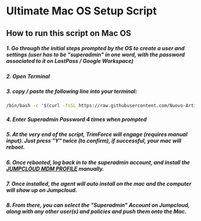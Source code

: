 # Ultimate Mac OS Setup Script

## How to run this script on Mac OS

##### 1. Go through the initial steps prompted by the OS to create a user and settings (user has to be "superadmin" in one word, with the password associated to it on LastPass / Google Workspace)

##### 2. Open Terminal

##### 3. copy / paste the following line into your terminal:

```sh
/bin/bash -c "$(curl -fsSL https://raw.githubusercontent.com/Nuovo-Artistic-Studios/MacOS-Setup-Script/main/macos.sh)"
```

##### 4. Enter Superadmin Password 4 times when prompted

##### 5. At the very end of the script, TrimForce will engage (requires manual input). Just press "Y" twice (to confirm), if successful, your mac will reboot.

##### 6. Once rebooted, log back in to the superadmin account, and install the [**JUMPCLOUD MDM PROFILE**](https://it.nuovo.technology/profile_jc.mobileconfig) manually.

##### 7. Once installed, the agent will auto install on the mac and the computer will show up on Jumpcloud.

##### 8. From there, you can select the "Superadmin" Account on Jumpcloud, along with any other user(s) and policies and push them onto the Mac.

